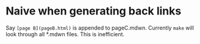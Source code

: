 # Naive when generating back links

Say `[page B](pageB.html)` is appended to pageC.mdwn. Currently `make` will look through all *.mdwn files. This is inefficient.
